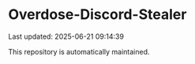 # Overdose-Discord-Stealer

Last updated: 2025-06-21 09:14:39

This repository is automatically maintained.
